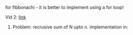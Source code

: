 for fibbonachi - it is better to implement using a for loop!

Vid 2:
[link](https://youtu.be/ngCos392W4w)

1. Problem: recrusive sum of N upto n.
implementation in: 
